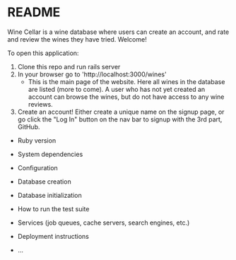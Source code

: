 # README

Wine Cellar is a wine database where users can create an account, and rate and review the wines they have tried. Welcome!


To open this application:

1. Clone this repo and run rails server 
2. In your browser go to 'http://localhost:3000/wines'
   - This is the main page of the website. Here all wines in the database are listed (more to come). A user who has not yet created an account can browse the wines, but do not have access to any wine reviews. 
3. Create an account! Either create a unique name on the signup page, or go click the "Log In" button on the nav bar to signup with the 3rd part, GitHub.

* Ruby version

* System dependencies

* Configuration

* Database creation

* Database initialization

* How to run the test suite

* Services (job queues, cache servers, search engines, etc.)

* Deployment instructions

* ...
